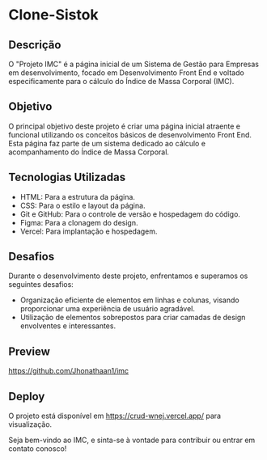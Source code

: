 
 
# Clone-Sistok

## Descrição

O "Projeto IMC" é a página inicial de um Sistema de Gestão para Empresas em desenvolvimento, focado em Desenvolvimento Front End e voltado especificamente para o cálculo do Índice de Massa Corporal (IMC).

## Objetivo

O principal objetivo deste projeto é criar uma página inicial atraente e funcional utilizando os conceitos básicos de desenvolvimento Front End. Esta página faz parte de um sistema dedicado ao cálculo e acompanhamento do Índice de Massa Corporal.
## Tecnologias Utilizadas

- HTML: Para a estrutura da página.
- CSS: Para o estilo e layout da página.
- Git e GitHub: Para o controle de versão e hospedagem do código.
- Figma: Para a clonagem do design.
- Vercel: Para implantação e hospedagem.

## Desafios

Durante o desenvolvimento deste projeto, enfrentamos e superamos os seguintes desafios:

- Organização eficiente de elementos em linhas e colunas, visando proporcionar uma experiência de usuário agradável.
- Utilização de elementos sobrepostos para criar camadas de design envolventes e interessantes.


## Preview

https://github.com/Jhonathaan1/imc
## Deploy

O projeto está disponível em https://crud-wnej.vercel.app/ para visualização.

Seja bem-vindo ao IMC, e sinta-se à vontade para contribuir ou entrar em contato conosco!
